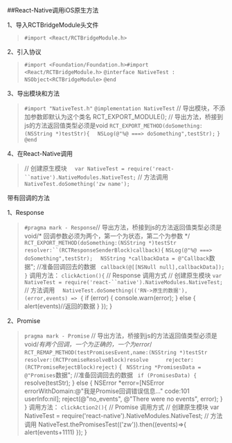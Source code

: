 ##React-Native调用iOS原生方法

1、导入RCTBridgeModule头文件
>`#import <React/RCTBridgeModule.h>`

2、引入协议
>`#import <Foundation/Foundation.h>#import ` `<React/RCTBridgeModule.h>`
`@interface NativeTest : NSObject<RCTBridgeModule>`
`@end`

3、导出模块和方法
>`#import "NativeTest.h"`
`@implementation NativeTest`
// 导出模块，不添加参数即默认为这个类名
RCT_EXPORT_MODULE();
// 导出方法，桥接到js的方法返回值类型必须是void
`RCT_EXPORT_METHOD(doSomething:(NSString *)testStr){`
`  NSLog(@"%@ ===> doSomething",testStr);`
`}`
`@end`

4、在React-Native调用
>// 创建原生模块
  `  var NativeTest = require('react-``native').NativeModules.NativeTest;`
    // 方法调用
 `   NativeTest.doSomething('zw name');`

带有回调的方法

1、Response

>`#pragma mark - Response`// 导出方法，桥接到js的方法返回值类型必须是void/* 回调参数必须为两个，第一个为状态，第二个为参数 */
`RCT_EXPORT_METHOD(doSomething:(NSString *)testStr resolver:``(RCTResponseSenderBlock)callback){`
  `NSLog(@"%@ ===> doSomething",testStr);`
`  NSString *callbackData = @"Callback`数据"; //准备回调回去的数据
 ` callback(@[[NSNull null],callbackData]);`
`}`
调用方法：
`clickAction(){`
    // Response 调用方式
    // 创建原生模块
    `var NativeTest = require('react-``native').NativeModules.NativeTest;`
    // 方法调用
  `  NativeTest.doSomething(('RN->原生的数据'),(error,events) => {`
        if (error) {
            console.warn(error);
        } else {
            alert(events)//返回的数据
        }
    });
  }

2、Promise

>`pragma mark - Promise`
// 导出方法，桥接到js的方法返回值类型必须是void/*有两个回调，一个为正确的，一个为error*/
`RCT_REMAP_METHOD(testPromisesEvent,name:(NSString *)testStr`
                ` resolver:(RCTPromiseResolveBlock)resolve`
            `     rejecter:(RCTPromiseRejectBlock)reject)`
{
 ` NSString *PromisesData = @"Promises`数据"; //准备回调回去的数据
 ` if (PromisesData) {`
    resolve(testStr);
  } else {
    NSError *error=[NSError errorWithDomain:@"我是Promise回调错误信息..." code:101 userInfo:nil];
    reject(@"no_events", @"There were no events", error);
  }
}
调用方法：
`clickAction2(){`
    // Promise 调用方式
    // 创建原生模块
    var NativeTest = require('react-native').NativeModules.NativeTest;
    // 方法调用
    NativeTest.thePromisesTest(('zw')).then((events)=>{
        alert(events+1111)
    });
  }

